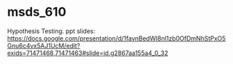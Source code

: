 # msds_610
Hypothesis Testing. 
ppt slides: https://docs.google.com/presentation/d/1favnBedWI8nl1zb0OfDmNhStPxO5Gnu6c4vx5AJ1UcM/edit?exids=71471468,71471463#slide=id.g2867aa155a4_0_32
